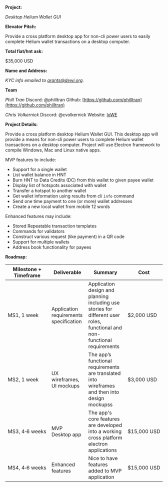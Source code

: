 **Project:**

_Desktop Helium Wallet GUI_

**Elevator Pitch:**

Provide a cross platform desktop app for non-cli power users to easily complete Helium wallet transactions on a desktop computer.

**Total fiat/hnt ask:** 

$35,000&nbsp;USD

**Name and Address:**

_KYC info emailed to grants@dewi.org._

**Team**

*Phill Tran*
Discord: @philltran
Github: [https://github.com/philltran](https://github.com/philltran)

*Chris Volkernick*
Discord: @cvolkernick
Website: [IoWE](https://www.internetofwe.net)


**Project Details:**

Provide a cross platform desktop Helium Wallet GUI. This desktop app will provide a means for non-cli power users to complete Helium wallet transactions on a desktop computer.
Project will use Electron framework to compile Windows, Mac and Linux native apps.

MVP features to include:

- Support for a single wallet
- List wallet balance in HNT
- Burn HNT to Data Credits (DC) from this wallet to given payee wallet
- Display list of hotspots associated with wallet
- Transfer a hotspot to another wallet
- Get wallet information using results from cli `info` command
- Send one time payment to one (or more) wallet addresses
- Create a new local wallet from mobile 12 words


Enhanced features may include:

- Stored Repeatable transaction templates
- Commands for validators
- Construct various request (like payment) in a QR code
- Support for multiple wallets
- Address book functionality for payees

**Roadmap:**

| Milestone + Timeframe | Deliverable | Summary | Cost |
| --- | --- | --- | --- |
| MS1,&nbsp;1&nbsp;week | Application requirements specification | Application design and planning including use stories for different user roles, functional and non-functional requirements | $2,000&nbsp;USD |
| MS2,&nbsp;1&nbsp;week | UX wireframes, UI mockups | The app’s functional requirements are translated into wireframes and then into design mockupss | $3,000&nbsp;USD |
| MS3,&nbsp;4&#8209;6&nbsp;weeks | MVP Desktop app | The app's core features are developed into a working cross platform electron applications | $15,000&nbsp;USD |
| MS4,&nbsp;4&#8209;6&nbsp;weeks | Enhanced features | Nice to have features added to MVP application | $15,000&nbsp;USD |

